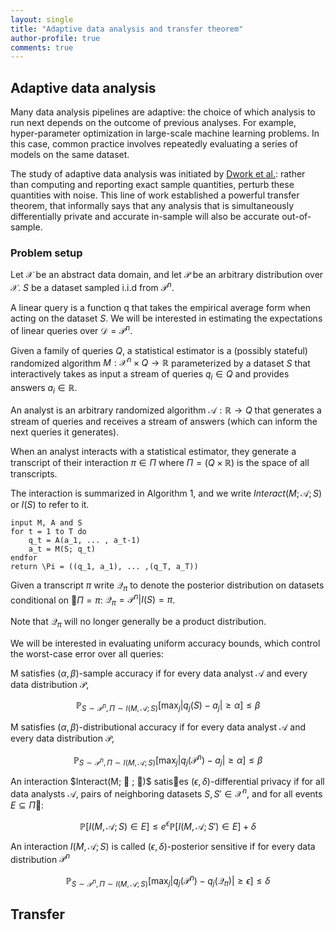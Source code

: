 ```yaml
---
layout: single
title: "Adaptive data analysis and transfer theorem"
author-profile: true
comments: true
---
```


## Adaptive data analysis

Many data analysis pipelines are adaptive: the choice of which analysis to run next depends on the outcome of previous analyses. For example, hyper-parameter optimization in large-scale machine learning problems. In this case, common practice involves repeatedly evaluating a series of models on the same dataset.

The study of adaptive data analysis was initiated by [Dwork et al.](https://arxiv.org/abs/1411.2664): rather than computing and reporting exact sample quantities, perturb these quantities with noise. This line of work established a powerful transfer theorem, that informally says that any analysis that is simultaneously differentially private and accurate in-sample will also be accurate out-of-sample.

### Problem setup

Let $\mathcal{X}$ be an abstract data domain, and let $\mathcal{P}$ be an arbitrary distribution over $\mathcal{X}$. $S$ be a dataset sampled i.i.d from $\mathcal{P}^n$.

A linear query is a function q that takes the empirical average form when acting on the dataset $S$. We will be interested in estimating the expectations of linear queries over $\mathcal{D} = \mathcal{P}^n$.

Given a family of queries $Q$, a statistical estimator is a (possibly stateful) randomized algorithm $M: \mathcal{X}^n \times Q \rightarrow \mathbb{R}$ parameterized by a dataset $S$ that interactively takes as input a stream of queries $q_i \in Q$ and provides answers $a_i \in \mathbb{R}$.

An analyst is an arbitrary randomized algorithm $\mathcal{A}: \mathbb{R} \rightarrow Q$ that generates a stream of queries and receives a stream of answers (which can inform the next queries it generates).

When an analyst interacts with a statistical estimator, they generate a transcript of their interaction $\pi \in \Pi$ where $\Pi = (Q \times \mathbb{R})$ is the space of all transcripts.

The interaction is summarized in Algorithm 1, and we write $Interact(M; \mathcal{A} ; S)$ or $I(S)$ to refer to it.

```
input M, A and S
for t = 1 to T do
    q_t = A(a_1, ... , a_t-1)
    a_t = M(S; q_t)
endfor
return \Pi = ((q_1, a_1), ... ,(q_T, a_T))
```

Given a transcript $\pi$ write $\mathcal{Q}_ \pi$ to denote the posterior distribution on datasets conditional on $\Pi = \pi$: $\mathcal{Q} _\pi = \mathcal{P} ^n |I(S) =  \pi$.

Note that $\mathcal{Q} _\pi$ will no longer generally be a product distribution.

We will be interested in evaluating uniform accuracy bounds, which control the worst-case error over all queries:

M satisfies $(\alpha, \beta)$-sample accuracy if for every data analyst $\mathcal{A}$ and every data distribution $\mathcal{P}$,

$$
\mathbb{P} _{S\sim \mathcal{P}^n, \Pi \sim I(M,\mathcal{A};S)} [\max_j |q_j(S) - a_j| \geq \alpha] \leq \beta
$$

M satisfies $(\alpha, \beta)$-distributional accuracy if for every data analyst $\mathcal{A}$ and every data distribution $\mathcal{P}$,

$$
\mathbb{P} _{S\sim \mathcal{P}^n, \Pi \sim I(M,\mathcal{A};S)} [\max_j |q_j(\mathcal{P}^n) - a_j| \geq \alpha] \leq \beta
$$

An interaction $Interact(M;  ; )$ satises $(\epsilon, \delta)$-differential privacy if for all data analysts $\mathcal{A}$, pairs of neighboring datasets $S, S' \in \mathcal{X}^n$, and for all events $E \subseteq \Pi$:

$$
\mathbb{P}[I(M,\mathcal{A};S) \in E] \leq e^\epsilon \mathbb{P}[I(M,\mathcal{A};S') \in E] + \delta
$$

An interaction $I(M,\mathcal{A};S)$ is called $(\epsilon, \delta)$-posterior sensitive if for every data distribution $\mathcal{P}^n$

$$
\mathbb{P} _{S\sim \mathcal{P}^n, \Pi \sim I(M,\mathcal{A};S)} [\max_j |q_j(\mathcal{P}^n) - q_j(\mathcal{Q} _\pi)| \geq \epsilon] \leq \delta
$$

## Transfer
